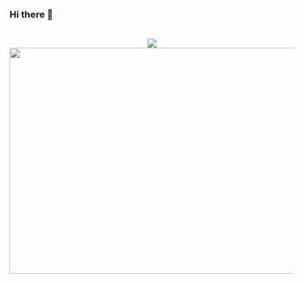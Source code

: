### Hi there 👋

<div align="center">
	<br>
	<img src="https://media.giphy.com/media/836HiJc7pgzy8iNXCn/giphy.gif" >
	<br>
    	<img src="https://bingimages.herokuapp.com/unsplash1" width="800" height="400">
</div>

<!--
**Richardyu114/Richardyu114** is a ✨ _special_ ✨ repository because its `README.md` (this file) appears on your GitHub profile.

Here are some ideas to get you started:

- 🔭 I’m currently working on ...
- 🌱 I’m currently learning ...
- 👯 I’m looking to collaborate on ...
- 🤔 I’m looking for help with ...
- 💬 Ask me about ...
- 📫 How to reach me: ...
- 😄 Pronouns: ...
- ⚡ Fun fact: ...
-->
